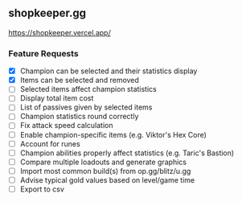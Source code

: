 ## shopkeeper.gg

https://shopkeeper.vercel.app/

### Feature Requests

- [x] Champion can be selected and their statistics display
- [x] Items can be selected and removed
- [ ] Selected items affect champion statistics
- [ ] Display total item cost
- [ ] List of passives given by selected items
- [ ] Champion statistics round correctly
- [ ] Fix attack speed calculation
- [ ] Enable champion-specific items (e.g. Viktor's Hex Core)
- [ ] Account for runes
- [ ] Champion abilities properly affect statistics (e.g. Taric's Bastion)
- [ ] Compare multiple loadouts and generate graphics
- [ ] Import most common build(s) from op.gg/blitz/u.gg
- [ ] Advise typical gold values based on level/game time
- [ ] Export to csv
